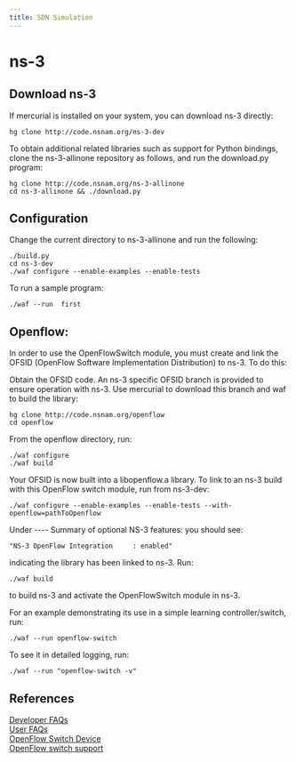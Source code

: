 ```yaml
---
title: SDN Simulation
---
```


# ns-3
## Download ns-3

If mercurial is installed on your system, you can download ns-3 directly:
```
hg clone http://code.nsnam.org/ns-3-dev
```

To obtain additional related libraries such as support for Python bindings, clone the ns-3-allinone repository as follows, and run the download.py program:
```
hg clone http://code.nsnam.org/ns-3-allinone
cd ns-3-allinone && ./download.py
```

## Configuration
Change the current directory to ns-3-allinone and run the following: 
```
./build.py 
cd ns-3-dev
./waf configure --enable-examples --enable-tests
```

To run a sample program: 
```
./waf --run  first
```
 
## Openflow:

In order to use the OpenFlowSwitch module, you must create and link the OFSID (OpenFlow Software Implementation Distribution) to ns-3. To do this:

Obtain the OFSID code. An ns-3 specific OFSID branch is provided to ensure operation with ns-3. Use mercurial to download this branch and waf to build the library:
```
hg clone http://code.nsnam.org/openflow
cd openflow
```

From the openflow directory, run:
```
./waf configure
./waf build
```

Your OFSID is now built into a libopenflow.a library. To link to an ns-3 build with this OpenFlow switch module, run from ns-3-dev:
```
./waf configure --enable-examples --enable-tests --with-openflow=pathToOpenflow
```

Under ---- Summary of optional NS-3 features: you should see:
```
"NS-3 OpenFlow Integration     : enabled"
```

indicating the library has been linked to ns-3. Run:
```
./waf build
```

to build ns-3 and activate the OpenFlowSwitch module in ns-3.

For an example demonstrating its use in a simple learning controller/switch, run:
```
./waf --run openflow-switch
```

To see it in detailed logging, run:
```
./waf --run "openflow-switch -v"
```

## References      
[Developer FAQs](https://www.nsnam.org/wiki/Developer_FAQ)<br>
[User FAQs](https://www.nsnam.org/wiki/User_FAQ)<br>
[OpenFlow Switch Device](https://www.nsnam.org/doxygen/group__openflow.html)<br>
[OpenFlow switch support](https://www.nsnam.org/docs/release/3.29/models/html/openflow-switch.html)
